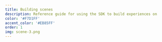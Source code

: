 ```yaml
---
title: Building scenes
description: Reference guide for using the SDK to build experiences on LAND.
color: '#F7D1FF'
accent_color: '#EB85FF'
order: 1
img: scene-3.png
---
```

